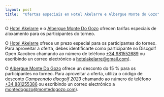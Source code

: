 ```yaml
---
layout: post
title:  "Ofertas especiais en Hotel Akelarre e Albergue Monte do Gozo"
---
```


O <a href="http://akelarrehotel.com/">Hotel Akelarre</a> e o <a href="https://www.montedogozo.com/">Albergue Monte Do Gozo</a> ofrecen tarifas especiais de aloxamento para os participantes do torneo.

<!-- more -->

O <a href="http://akelarrehotel.com/">Hotel Akelarre</a> ofrece un prezo especial para os participantes do torneo. Para aproveitar a oferta, debes identificarte como participante no Discgolf Open Xacobeo chamando ao número de teléfono <a href="tel:+34981552689">+34 981552689</a> ou escribindo un correo electrónico a <a href = "hotelakelarre@gmail.com">hotelakelarre@gmail.com</a>).

O <a href="https://www.montedogozo.com/">Albergue Monte Do Gozo</a> ofrece un desconto do 15 % para os participantes no torneo. Para aproveitar a oferta, utiliza o código de desconto <em>Campeonato discgolf 2023</em> chamando ao número de teléfono <a href="tel:+34881255386">+34 881255386</a> ou escribindo un correo electrónico a <a href="montedogozo@montedogozo.com">montedogozo@montedogozo.com</a>).
